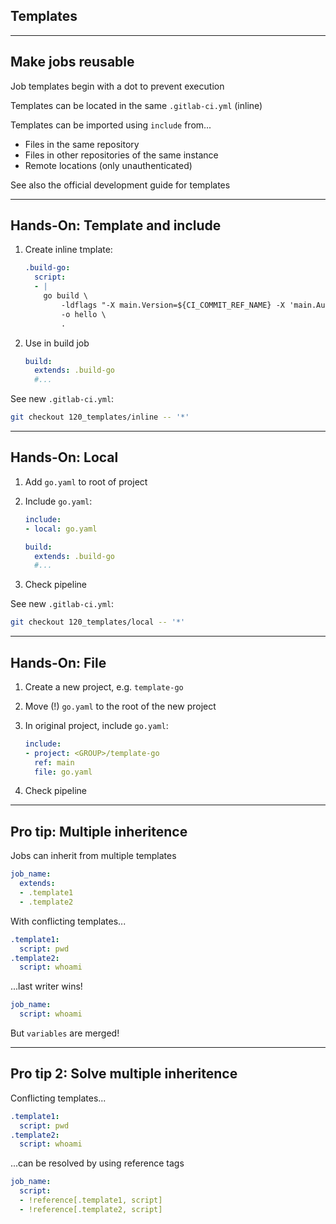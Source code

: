 <!-- .slide: id="gitlab_templates" class="vertical-center" -->

<i class="fa-duotone fa-book-sparkles fa-8x fa-duotone-colors" style="float: right; color: grey;"></i>

## Templates

---

## Make jobs reusable

Job templates begin with a dot to prevent execution

Templates can be located in the same `.gitlab-ci.yml` (inline)

Templates can be imported using `include` [](https://docs.gitlab.com/ee/ci/yaml/#include) from...

- Files in the same repository
- Files in other repositories of the same instance
- Remote locations (only unauthenticated)

See also the official development guide for templates [](https://docs.gitlab.com/ee/development/cicd/templates.html)

---

## Hands-On: Template and include [<i class="fa fa-comment-code"></i>](https://github.com/nicholasdille/container-slides/tree/120_templates/inline "120_templates/inline")

1. Create inline tmplate:

    ```yaml
    .build-go:
      script:
      - |
        go build \
            -ldflags "-X main.Version=${CI_COMMIT_REF_NAME} -X 'main.Author=${AUTHOR}'" \
            -o hello \
            .
    ```
    <!-- .element: style="width: 48em;" -->

1. Use in build job

    ```yaml
    build:
      extends: .build-go
      #...
    ```
    <!-- .element: style="width: 48em;" -->

See new `.gitlab-ci.yml`:

```bash
git checkout 120_templates/inline -- '*'
```

---

## Hands-On: Local [<i class="fa fa-comment-code"></i>](https://github.com/nicholasdille/container-slides/tree/120_templates/local "120_templates/local")

1. Add `go.yaml` to root of project
1. Include `go.yaml`:

    ```yaml
    include:
    - local: go.yaml

    build:
      extends: .build-go
      #...
    ```

1. Check pipeline

See new `.gitlab-ci.yml`:

```bash
git checkout 120_templates/local -- '*'
```

---

## Hands-On: File

1. Create a new project, e.g. `template-go`
1. Move (!) `go.yaml` to the root of the new project
1. In original project, include `go.yaml`:

    ```yaml
    include:
    - project: <GROUP>/template-go
      ref: main
      file: go.yaml
    ```

1. Check pipeline

---

## Pro tip: Multiple inheritence

Jobs can inherit from multiple templates

```yaml
job_name:
  extends:
  - .template1
  - .template2
```

With conflicting templates...

```yaml
.template1:
  script: pwd
.template2:
  script: whoami
```

...last writer wins!

```yaml
job_name:
  script: whoami
```

But `variables` are merged!

---

## Pro tip 2: Solve multiple inheritence

Conflicting templates...

```yaml
.template1:
  script: pwd
.template2:
  script: whoami
```

...can be resolved by using reference tags [](https://docs.gitlab.com/ee/ci/yaml/yaml_optimization.html#reference-tags)

```yaml
job_name:
  script:
  - !reference[.template1, script]
  - !reference[.template2, script]
```
